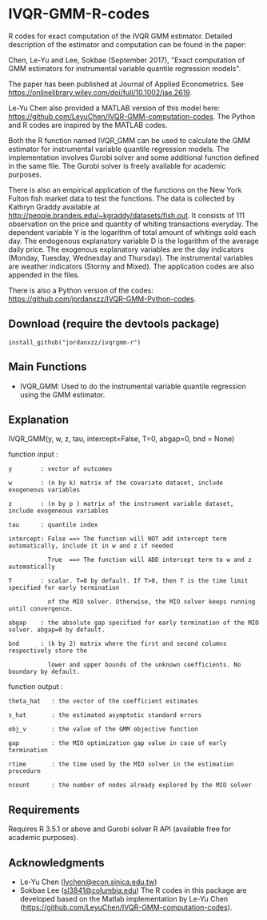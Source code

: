 # IVQR-GMM-R-codes

R codes for exact computation of the IVQR GMM estimator. Detailed description of the estimator and computation can be found in the paper:

Chen, Le-Yu and Lee, Sokbae (September 2017), "Exact computation of GMM estimators for instrumental variable quantile regression models".

The paper has been published at Journal of Applied Econometrics. See https://onlinelibrary.wiley.com/doi/full/10.1002/jae.2619.

Le-Yu Chen also provided a MATLAB version of this model here: https://github.com/LeyuChen/IVQR-GMM-computation-codes. The Python and R codes are inspired by the MATLAB codes.

Both the R function named IVQR_GMM can be used to calculate the GMM estimator for instrumental variable quantile regression models. The implementation involves Gurobi solver and some additional function defined in the same file. The Gurobi solver is freely available for academic purposes.

There is also an empirical application of the functions on the New York Fulton fish market data to test the functions. The data is collected by Kathryn Graddy available at http://people.brandeis.edu/~kgraddy/datasets/fish.out. It consists of 111 observation on the price and quantity of whiting transactions everyday. The dependent variable Y is the logarithm of total amount of whitings sold each day. The endogenous explanatory variable D is the logarithm of the average daily price. The exogenous explanatory variables are the day indicators (Monday, Tuesday, Wednesday and Thursday). The instrumental variables are weather indicators (Stormy and Mixed). The application codes are also appended in the files.

There is also a Python version of the codes: https://github.com/jordanxzz/IVQR-GMM-Python-codes.

## Download (require the devtools package)
```
install_github("jordanxzz/ivqrgmm-r")
```
## Main Functions
- IVQR_GMM:
  Used to do the instrumental variable quantile regression using the GMM estimator.

## Explanation
IVQR_GMM(y, w, z, tau, intercept=False, T=0, abgap=0, bnd = None)

function input :

    y        : vector of outcomes
    
    w        : (n by k) matrix of the covariate dataset, include exogeneous variables
    
    z        : (n by p ) matrix of the instrument variable dataset, include exogeneous variables
    
    tau      : quantile index
    
    intercept: False ==> The function will NOT add intercept term automatically, include it in w and z if needed
      
               True  ==> The function will ADD intercept term to w and z automatically
               
    T        : scalar. T=0 by default. If T>0, then T is the time limit specified for early termination
    
               of the MIO solver. Otherwise, the MIO solver keeps running until convergence.
               
    abgap    : the absolute gap specified for early termination of the MIO solver. abgap=0 by default.
    
    bnd      : (k by 2) matrix where the first and second columns respectively store the 
               
               lower and upper bounds of the unknown coefficients. No boundary by default.
                
function output :

    theta_hat   : the vector of the coefficient estimates
    
    s_hat       : the estimated asymptotic standard errors
    
    obj_v       : the value of the GMM objective function
    
    gap         : the MIO optimization gap value in case of early termination
    
    rtime       : the time used by the MIO solver in the estimation procedure
    
    ncount      : the number of nodes already explored by the MIO solver 

## Requirements
Requires R 3.5.1 or above and Gurobi solver R API (available free for academic purposes).

## Acknowledgments
* Le-Yu Chen (lychen@econ.sinica.edu.tw)
* Sokbae Lee (sl3841@columbia.edu)
The R codes in this package are developed based on the Matlab implementation by Le-Yu Chen (https://github.com/LeyuChen/IVQR-GMM-computation-codes).
